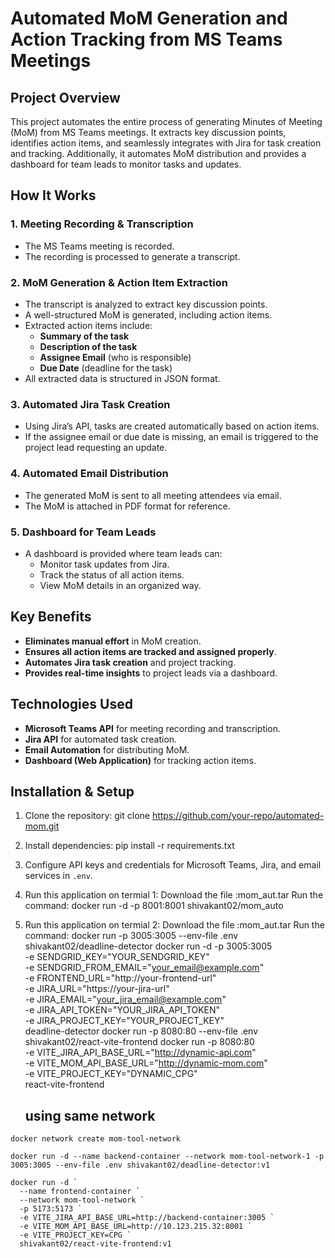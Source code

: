 # Automated MoM Generation and Action Tracking from MS Teams Meetings

## Project Overview

This project automates the entire process of generating Minutes of Meeting (MoM) from MS Teams meetings. It extracts key discussion points, identifies action items, and seamlessly integrates with Jira for task creation and tracking. Additionally, it automates MoM distribution and provides a dashboard for team leads to monitor tasks and updates.

## How It Works

### 1. Meeting Recording & Transcription

- The MS Teams meeting is recorded.
- The recording is processed to generate a transcript.

### 2. MoM Generation & Action Item Extraction

- The transcript is analyzed to extract key discussion points.
- A well-structured MoM is generated, including action items.
- Extracted action items include:
  - **Summary of the task**
  - **Description of the task**
  - **Assignee Email** (who is responsible)
  - **Due Date** (deadline for the task)
- All extracted data is structured in JSON format.

### 3. Automated Jira Task Creation

- Using Jira’s API, tasks are created automatically based on action items.
- If the assignee email or due date is missing, an email is triggered to the project lead requesting an update.

### 4. Automated Email Distribution

- The generated MoM is sent to all meeting attendees via email.
- The MoM is attached in PDF format for reference.

### 5. Dashboard for Team Leads

- A dashboard is provided where team leads can:
  - Monitor task updates from Jira.
  - Track the status of all action items.
  - View MoM details in an organized way.

## Key Benefits

- **Eliminates manual effort** in MoM creation.
- **Ensures all action items are tracked and assigned properly**.
- **Automates Jira task creation** and project tracking.
- **Provides real-time insights** to project leads via a dashboard.

## Technologies Used

- **Microsoft Teams API** for meeting recording and transcription.
- **Jira API** for automated task creation.
- **Email Automation** for distributing MoM.
- **Dashboard (Web Application)** for tracking action items.

## Installation & Setup

1. Clone the repository:
   git clone https://github.com/your-repo/automated-mom.git

2. Install dependencies:
   pip install -r requirements.txt

3. Configure API keys and credentials for Microsoft Teams, Jira, and email services in `.env`.
4. Run this application on termial 1:
   Download the file :mom_aut.tar
   Run the command:
   docker run -d -p 8001:8001 shivakant02/mom_auto

5. Run this application on termial 2:
   Download the file :mom_aut.tar
   Run the command:
   docker run -p 3005:3005 --env-file .env shivakant02/deadline-detector
   docker run -d -p 3005:3005 \
   -e SENDGRID_KEY="YOUR_SENDGRID_KEY" \
   -e SENDGRID_FROM_EMAIL="your_email@example.com" \
   -e FRONTEND_URL="http://your-frontend-url" \
   -e JIRA_URL="https://your-jira-url" \
   -e JIRA_EMAIL="your_jira_email@example.com" \
   -e JIRA_API_TOKEN="YOUR_JIRA_API_TOKEN" \
   -e JIRA_PROJECT_KEY="YOUR_PROJECT_KEY" \
   deadline-detector
   docker run -p 8080:80 --env-file .env shivakant02/react-vite-frontend
   docker run -p 8080:80 \
   -e VITE_JIRA_API_BASE_URL="http://dynamic-api.com" \
   -e VITE_MOM_API_BASE_URL="http://dynamic-mom.com" \
   -e VITE_PROJECT_KEY="DYNAMIC_CPG" \
   react-vite-frontend

   ## using same network
```
docker network create mom-tool-network

docker run -d --name backend-container --network mom-tool-network-1 -p 3005:3005 --env-file .env shivakant02/deadline-detector:v1

docker run -d `
  --name frontend-container `
  --network mom-tool-network `
  -p 5173:5173 `
  -e VITE_JIRA_API_BASE_URL=http://backend-container:3005 `
  -e VITE_MOM_API_BASE_URL=http://10.123.215.32:8001 `
  -e VITE_PROJECT_KEY=CPG `
  shivakant02/react-vite-frontend:v1


```
